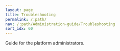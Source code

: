 ```yaml
---
layout: page
title: Troubleshooting
permalink: /:path/
nav: /:path/Administration-guide/Troubleshooting
sort_idx: 60
---
```


Guide for the platform administrators.
